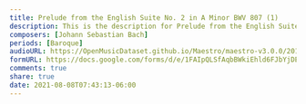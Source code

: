 ```yaml
---
title: Prelude from the English Suite No. 2 in A Minor BWV 807 (1)
description: This is the description for Prelude from the English Suite No. 2 in A Minor BWV 807 by Johann Sebastian Bach
composers: [Johann Sebastian Bach]
periods: [Baroque]
audioURL: https://OpenMusicDataset.github.io/Maestro/maestro-v3.0.0/2011/MIDI-Unprocessed_17_R1_2011_MID--AUDIO_R1-D7_02_Track02_wav.midi
formURL: https://docs.google.com/forms/d/e/1FAIpQLSfAqbBWkiEhld6FJbYjDEl6FaZyXX2XVajZLJPkF7iQK-mjyw/viewform
comments: true
share: true
date: 2021-08-08T07:43:13-06:00
---
```

